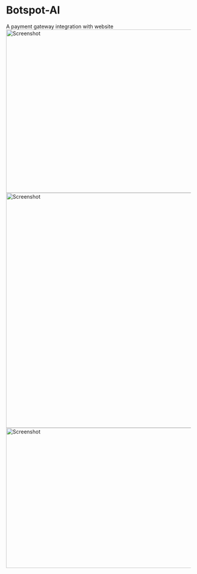 # Botspot-AI
A payment gateway integration with website
<img src="https://i2.paste.pics/b14a0131f2a3014850e6d51cd97cae52.png" width="674" height="446" alt="Screenshot">
<img src="https://i2.paste.pics/9e262e3361aabf3487be000eae349c78.png" width="1282" height="642" alt="Screenshot">
<img src="https://i2.paste.pics/f39d1b38bbe808406d3c916f8fe70bb0.png" width="1315" height="383" alt="Screenshot">
